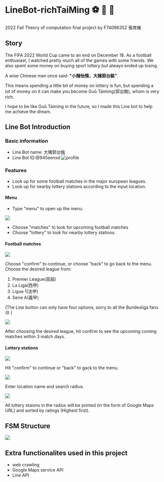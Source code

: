 LineBot-richTaiMing :soccer: 🤖 :money_with_wings:
===
2022 Fall Theory of computation final project by F74096352 張育維

Story
---
The FIFA 2022 World Cup came to an end on December 18. As a football enthusiast, I watched pretty much all of the games with some friends. We also spent some money on buying sport lottery but always ended up losing.

A wise Chinese man once said: **"小賭怡情，大賭郭台銘"**.

This means spending a little bit of money on lottery is fun, but spending a lot of money on it can make you become Guō Táimíng(郭台銘), whom is very rich.

I hope to be like Guō Táimíng in the future, so I made this Line bot to help me achieve the dream.

Line Bot Introduction
---
### Basic information
- Line Bot name: 大賭郭台銘
- Line Bot ID:@945eenxd
![profile](https://i.imgur.com/NlTiLER.jpg)

### Features
- Look up for some football matches in the major european leagues. 
- Look up for nearby lottery stations according to the input location.

#### Menu
- Type "menu" to open up the menu.

![](https://i.imgur.com/j8MmhSo.png)
- Choose "matches" to look for upcoming football matches
- Choose "lottery" to look for nearby lottery stations.

#### Football matches
![](https://i.imgur.com/mfnvYp2.png)

Choose "confirm" to continue, or choose "back" to go back to the menu.
Choose the desired league from:
1. Premier League(英超)
2. La Liga(西甲)
3. Ligue 1(法甲)
4. Serie A(義甲)

(The Line button can only have four options, sorry to all the Bundesliga fans :cry: )

![](https://i.imgur.com/NTtba66.png)

After choosing the desired league, hit confirm to see the upcoming coming matches within 3 match days.

#### Lottery stations
![](https://i.imgur.com/R0KsUKL.png)

Hit "confirm" to continue or "back" to gack to the menu.

![](https://i.imgur.com/yWNSHkC.png)

Enter location name and search radius.

![](https://i.imgur.com/L2TL4Ls.png)

All lottery staions in the radius will be printed (in the form of Google Maps URL) and sorted by ratings (Highest first).

FSM Structure
---
![](https://i.imgur.com/In7uvjB.png)

Extra functionalites used in this project
---
- web crawling
- Google Maps service API
- Line API
